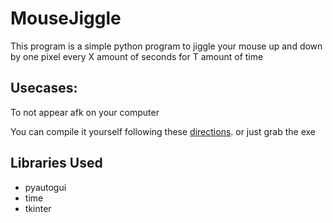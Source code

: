 # MouseJiggle
This program is a simple python program to jiggle your mouse up and down 
by one pixel every X amount of seconds for T amount of time

## Usecases:
To not appear afk on your computer 

You can compile it yourself following these [directions](https://www.geeksforgeeks.org/convert-python-script-to-exe-file/).
or just grab the exe

## Libraries Used
- pyautogui
- time
- tkinter 
